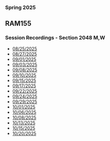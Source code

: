 ### Spring 2025
## RAM155 
### Session Recordings - Section 2048 M,W
- [08/25/2025]() <!--none cancelled -->
- [08/27/2025](https://nmc.zoom.us/rec/share/Ngx1pt7DnXFYwRnXpdar2TAH6EFbsbzcclOCZOfEkW-7SPUE-K7yWeTMDXFmjgKh.1RqB_NDKcIBWY-EJ)
- [09/01/2025]()
- [09/03/2025](https://nmc.zoom.us/rec/share/iRBaSqC8Inasd07EB16ltrywkQ9H25luYa0f3wDcZHsuSl3-_FtniwDf9Wyk4zNi.mzwD6I7Waar1xxFv)
- [09/08/2025](https://nmc.zoom.us/rec/share/pes-dXvz1KRibLIEDbtdy7NjGG_TrgvK_Pjn3neA7BTzcfSHaxIcS2muQj7AKXo_.xc4Jv0OtL1Qu5du6)
- [09/10/2025](https://nmc.zoom.us/rec/share/8aM-z7DU_GmkH9VtRyuqxbLRG3zMMERIdzasR2djRjctclPho8iZLkoGDCSvnlVe.tJOnX1s2Onyq4H5u)
- [09/15/2025](https://nmc.zoom.us/rec/share/PxdkoBV-NrFkn-vIk2YLjyL5cQ3nQHyAcWpBG_kQmfuy1VvuxOgps1Llf76lkd6Q.OurDgJQNdXxVm-3e)
- [09/17/2025](https://nmc.zoom.us/rec/share/9VdNFoAyhvhlTqe_fhswAPBgmgcnN5wOzewRjEVBJR3i_xT1gOU5yLCovJ-DFPy1.AumRC-xbjbu1Vcia)
- [09/22/2025](https://nmc.zoom.us/rec/share/klHeNaKFKXC8iHWhndmXln8w0btPh64pBUE48TBhkFFjUwZ1wC6EA_AOEdNeopeh.OwKq9pPbaZyZYFk3)
- [09/24/2025]()
- [09/29/2025](https://nmc.zoom.us/rec/share/ftLRYcaG00IGB9k-yILE0jOJEytvlWQl2_CxJvkGFxWulpnjlJYx3q3-sg7NOFat.5s9v4AR9hFD3EkDa)
- [10/01/2025](https://nmc.zoom.us/rec/share/K3QT7yUo9bsarE-7S-Jki2HfsvA7rl1BSa-PCzjCmeE9RDGidZpZbePPPrXx9u1r.D2yTRNO5vvt91EcH)
- [10/06/2025](https://nmc.zoom.us/rec/share/2TqKdoe0ul82oqMOZHzd7-szzRZ7ZoVu-P0esyCoD4t04uFwE1kNB81h5Hv_T4RF.csTAKn3Rnr9pl6Jj)
- [10/08/2025](https://nmc.zoom.us/rec/share/sV1kGYGeo8amlUlfVqSwgg4845Y34o6_6S8orn07Hir3-W4_yWkXw1272zlh7yh9.iIL6H-9psMmeSbdJ)
- [10/13/2025]()
- [10/15/2025]()
- [10/20/2025](https://nmc.zoom.us/rec/share/0oq8EMPdGXsZTseclytnnh9u_mPCVYvUZAG43Kz4iJG5zrTyAb-dEiHlMrMA1BAM.5NZX7-6zJAMirE5H)

<!--




- [10/22/2025]()
- [10/27/2025]()
- [10/29/2025]()
- [11/03/2025]()
- [11/05/2025]()
- [11/10/2025]()
- [11/12/2025]()
- [11/17/2025]()
- [11/19/2025]()
- [11/24/2025]()
- [11/26/2025]()
- [12/01/2025]()
- [12/03/2025]()
- [12/08/2025]()
- [12/10/2025]()
- [12/15/2025]()

 -->
